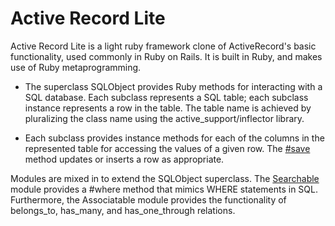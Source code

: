 Active Record Lite
============

Active Record Lite is a light ruby framework clone of ActiveRecord's basic functionality, used commonly in Ruby on Rails. It is built in Ruby, and makes use of Ruby metaprogramming.

* The superclass SQLObject provides Ruby methods for interacting with a SQL database. Each subclass represents a SQL table; each subclass instance represents a row in the table. The table name is achieved by pluralizing the class name using the active_support/inflector library.

* Each subclass provides instance methods for each of the columns in the represented table for accessing the values of a given row. The [#save] method updates or inserts a row as appropriate.

Modules are mixed in to extend the SQLObject superclass. The [Searchable] module provides a #where method that mimics WHERE statements in SQL. Furthermore, the Associatable module provides the functionality of belongs_to, has_many, and has_one_through relations.

[#save]: ./lib/01_sql_object.rb
[Searchable]: ./lib/02_searchable.rb
[Associatable]: ./lib/03_associatable.rb



